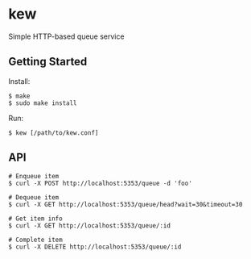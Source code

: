 # kew

Simple HTTP-based queue service

## Getting Started

Install:

    $ make
    $ sudo make install

Run:

    $ kew [/path/to/kew.conf]

## API

    # Enqueue item
    $ curl -X POST http://localhost:5353/queue -d 'foo'

    # Dequeue item
    $ curl -X GET http://localhost:5353/queue/head?wait=30&timeout=30

    # Get item info
    $ curl -X GET http://localhost:5353/queue/:id

    # Complete item
    $ curl -X DELETE http://localhost:5353/queue/:id